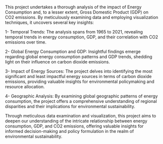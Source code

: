 This project undertakes a thorough analysis of the impact of Energy Consumption and, 
to a lesser extent, Gross Domestic Product (GDP) on CO2 emissions. By meticulously examining 
data and employing visualization techniques, it uncovers several key insights:

1- Temporal Trends: The analysis spans from 1965 to 2021, revealing temporal trends in energy consumption, 
GDP, and their correlation with CO2 emissions over time.

2- Global Energy Consumption and GDP: Insightful findings emerge regarding global energy consumption patterns 
and GDP trends, shedding light on their influence on carbon dioxide emissions.

3- Impact of Energy Sources: The project delves into identifying the most significant and least impactful energy 
sources in terms of carbon dioxide emissions, providing valuable insights for environmental policymaking and resource allocation.

4- Geographic Analysis: By examining global geographic patterns of energy consumption, the project offers a comprehensive 
understanding of regional disparities and their implications for environmental sustainability.


Through meticulous data examination and visualization, this project aims to deepen our understanding of 
the intricate relationship between energy consumption, GDP, and CO2 emissions, offering valuable insights 
for informed decision-making and policy formulation in the realm of environmental sustainability.
